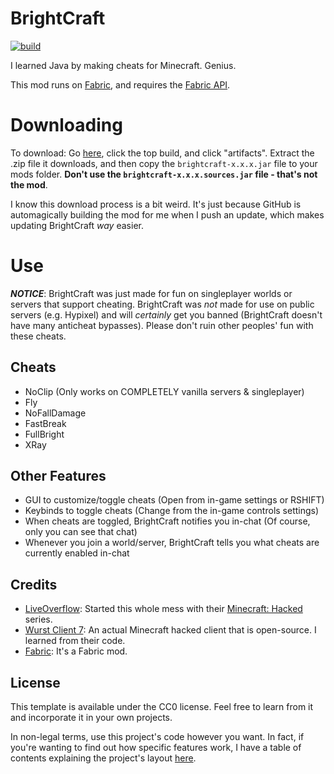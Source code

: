 # BrightCraft
[![build](https://github.com/Bright-Shard/BrightCraft/actions/workflows/build.yml/badge.svg)](https://github.com/Bright-Shard/BrightCraft/actions/workflows/build.yml)

I learned Java by making cheats for Minecraft. Genius.

This mod runs on [Fabric](https://fabricmc.net), and requires the [Fabric API](https://modrinth.com/mod/fabric-api).



# Downloading
To download: Go [here](https://github.com/Bright-Shard/BrightCraft/actions/workflows/build.yml), click the top
build, and click "artifacts". Extract the .zip file it downloads, and then copy the `brightcraft-x.x.x.jar` file to 
your mods folder. **Don't use the `brightcraft-x.x.x.sources.jar` file - that's not the mod**.

I know this download process is a bit weird. It's just because GitHub is automagically building the mod for me when
I push an update, which makes updating BrightCraft *way* easier.



# Use
***NOTICE***: BrightCraft was just made for fun on singleplayer worlds or servers that support cheating. BrightCraft
was *not* made for use on public servers (e.g. Hypixel) and will *certainly* get you banned (BrightCraft doesn't have
many anticheat bypasses). Please don't ruin other peoples' fun with these cheats.
## Cheats
- NoClip (Only works on COMPLETELY vanilla servers & singleplayer)
- Fly
- NoFallDamage
- FastBreak
- FullBright
- XRay

## Other Features
- GUI to customize/toggle cheats (Open from in-game settings or RSHIFT)
- Keybinds to toggle cheats (Change from the in-game controls settings)
- When cheats are toggled, BrightCraft notifies you in-chat (Of course, only you can see that chat)
- Whenever you join a world/server, BrightCraft tells you what cheats are currently enabled in-chat

## Credits
- [LiveOverflow](https://www.youtube.com/c/LiveOverflow): Started this whole mess with their
[Minecraft: Hacked](https://youtube.com/playlist?list=PLhixgUqwRTjwvBI-hmbZ2rpkAl4lutnJG) series.
- [Wurst Client 7](https://github.com/Wurst-Imperium/Wurst7): An actual Minecraft hacked client that is open-source.
I learned from their code.
- [Fabric](https://fabricmc.net): It's a Fabric mod.

## License

This template is available under the CC0 license. Feel free to learn from it and incorporate it in your own projects.

In non-legal terms, use this project's code however you want. In fact, if you're wanting to find out how specific
features work, I have a table of contents explaining the project's layout [here](toc.md).
